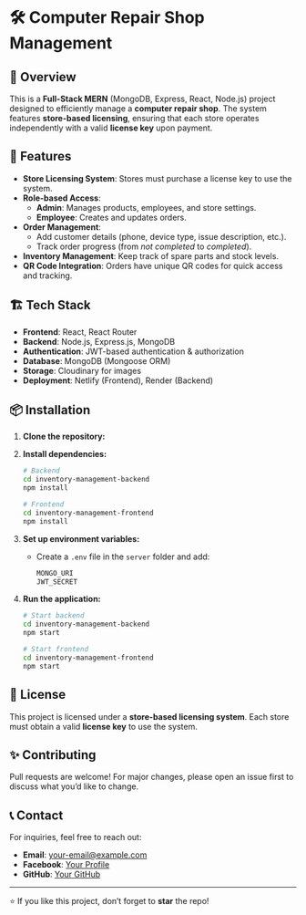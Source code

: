 # 🛠️ Computer Repair Shop Management

## 📌 Overview
This is a **Full-Stack MERN** (MongoDB, Express, React, Node.js) project designed to efficiently manage a **computer repair shop**. The system features **store-based licensing**, ensuring that each store operates independently with a valid **license key** upon payment.

## 🚀 Features

- **Store Licensing System**: Stores must purchase a license key to use the system.
- **Role-based Access**:
  - **Admin**: Manages products, employees, and store settings.
  - **Employee**: Creates and updates orders.
- **Order Management**:
  - Add customer details (phone, device type, issue description, etc.).
  - Track order progress (from *not completed* to *completed*).
- **Inventory Management**: Keep track of spare parts and stock levels.
- **QR Code Integration**: Orders have unique QR codes for quick access and tracking.

## 🏗️ Tech Stack

- **Frontend**: React, React Router
- **Backend**: Node.js, Express.js, MongoDB
- **Authentication**: JWT-based authentication & authorization
- **Database**: MongoDB (Mongoose ORM)
- **Storage**: Cloudinary for images
- **Deployment**: Netlify (Frontend), Render (Backend)

## 📦 Installation

1. **Clone the repository:**

2. **Install dependencies:**
   ```sh
   # Backend
   cd inventory-management-backend
   npm install

   # Frontend
   cd inventory-management-frontend
   npm install
   ```

3. **Set up environment variables:**
   - Create a `.env` file in the `server` folder and add:
     ```sh
     MONGO_URI
     JWT_SECRET
     ```
   
4. **Run the application:**
   ```sh
   # Start backend
   cd inventory-management-backend
   npm start

   # Start frontend
   cd inventory-management-frontend
   npm start
   ```

## 📜 License
This project is licensed under a **store-based licensing system**. Each store must obtain a valid **license key** to use the system.

## ✨ Contributing
Pull requests are welcome! For major changes, please open an issue first to discuss what you’d like to change.

## 📞 Contact
For inquiries, feel free to reach out:
- **Email**: your-email@example.com
- **Facebook**: [Your Profile](https://www.facebook.com/trananhtuan1173)
- **GitHub**: [Your GitHub](https://github.com/anhtuan1172003)

---
⭐ If you like this project, don’t forget to **star** the repo!

